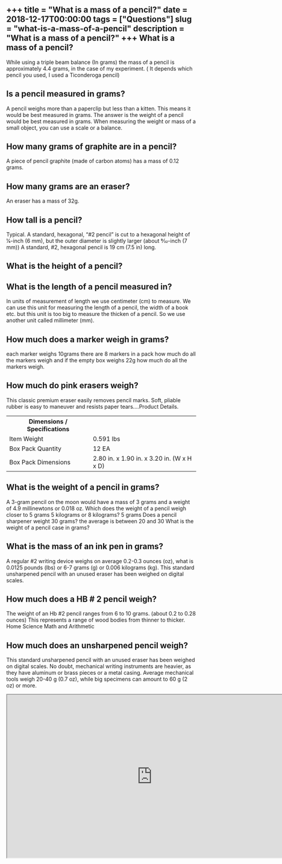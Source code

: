 +++
title = "What is a mass of a pencil?"
date = 2018-12-17T00:00:00
tags = ["Questions"]
slug = "what-is-a-mass-of-a-pencil"
description = "What is a mass of a pencil?"
+++
What is a mass of a pencil?
---------------------------

While using a triple beam balance (In grams) the mass of a pencil is approximately 4.4 grams, in the case of my experiment. ( It depends which pencil you used, I used a Ticonderoga pencil)

Is a pencil measured in grams?
------------------------------

A pencil weighs more than a paperclip but less than a kitten. This means it would be best measured in grams. The answer is the weight of a pencil would be best measured in grams. When measuring the weight or mass of a small object, you can use a scale or a balance.

How many grams of graphite are in a pencil?
-------------------------------------------

A piece of pencil graphite (made of carbon atoms) has a mass of 0.12 grams.

How many grams are an eraser?
-----------------------------

An eraser has a mass of 32g.

How tall is a pencil?
---------------------

Typical. A standard, hexagonal, “#2 pencil” is cut to a hexagonal height of 1⁄4-inch (6 mm), but the outer diameter is slightly larger (about 9⁄32-inch (7 mm)) A standard, #2, hexagonal pencil is 19 cm (7.5 in) long.

What is the height of a pencil?
-------------------------------

What is the length of a pencil measured in?
-------------------------------------------

In units of measurement of length we use centimeter (cm) to measure. We can use this unit for measuring the length of a pencil, the width of a book etc. but this unit is too big to measure the thicken of a pencil. So we use another unit called millimeter (mm).

How much does a marker weigh in grams?
--------------------------------------

each marker weighs 10grams there are 8 markers in a pack how much do all the markers weigh and if the empty box weighs 22g how much do all the markers weigh.

How much do pink erasers weigh?
-------------------------------

This classic premium eraser easily removes pencil marks. Soft, pliable rubber is easy to maneuver and resists paper tears….Product Details.

<table><tr><th>Dimensions / Specifications</th></tr><tr><td>Item Weight</td><td>0.591 lbs</td></tr><tr><td>Box Pack Quantity</td><td>12 EA</td></tr><tr><td>Box Pack Dimensions</td><td>2.80 in. x 1.90 in. x 3.20 in. (W x H x D)</td></tr></table>

What is the weight of a pencil in grams?
----------------------------------------

A 3-gram pencil on the moon would have a mass of 3 grams and a weight of 4.9 millinewtons or 0.018 oz. Which does the weight of a pencil weigh closer to 5 grams 5 kilograms or 8 kilograms? 5 grams Does a pencil sharpener weight 30 grams? the average is between 20 and 30 What is the weight of a pencil case in grams?

What is the mass of an ink pen in grams?
----------------------------------------

A regular #2 writing device weighs on average 0.2-0.3 ounces (oz), what is 0.0125 pounds (lbs) or 6-7 grams (g) or 0.006 kilograms (kg). This standard unsharpened pencil with an unused eraser has been weighed on digital scales.

How much does a HB # 2 pencil weigh?
------------------------------------

The weight of an Hb #2 pencil ranges from 6 to 10 grams. (about 0.2 to 0.28 ounces) This represents a range of wood bodies from thinner to thicker. Home Science Math and Arithmetic

How much does an unsharpened pencil weigh?
------------------------------------------

This standard unsharpened pencil with an unused eraser has been weighed on digital scales. No doubt, mechanical writing instruments are heavier, as they have aluminum or brass pieces or a metal casing. Average mechanical tools weigh 20-40 g (0.7 oz), while big specimens can amount to 60 g (2 oz) or more.

<iframe allow="accelerometer; autoplay; clipboard-write; encrypted-media; gyroscope; picture-in-picture" allowfullscreen="" class="__youtube_prefs__  epyt-is-override  no-lazyload" data-no-lazy="1" data-origheight="433" data-origwidth="770" data-skipgform_ajax_framebjll="" height="433" id="_ytid_79144" loading="lazy" src="https://www.youtube.com/embed/Xc4xYacTu-E?enablejsapi=1&autoplay=0&cc_load_policy=0&cc_lang_pref=&iv_load_policy=1&loop=0&modestbranding=0&rel=1&fs=1&playsinline=0&autohide=2&theme=dark&color=red&controls=1&" title="YouTube player" width="770"></iframe>